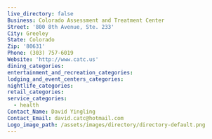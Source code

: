```yaml
---
live_directory: false
Business: Colorado Assessment and Treatment Center
Street: '800 8th Avenue, Ste. 233'
City: Greeley
State: Colorado
Zip: '80631'
Phone: (303) 757-6019
Website: 'http://www.catc.us'
dining_categories:
entertainment_and_recreation_categories:
lodging_and_event_centers_categories:
nightlife_categories:
retail_categories:
service_categories:
  - health
Contact_Name: David Yingling
Contact_Email: david.catc@hotmail.com
Logo_image_path: /assets/images/directory/directory-default.png
---
```


